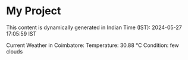 # My Project

This content is dynamically generated in Indian Time (IST): 2024-05-27 17:05:59 IST


Current Weather in Coimbatore:
Temperature: 30.88 °C
Condition: few clouds
